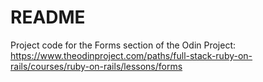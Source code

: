 # README

Project code for the Forms section of the Odin Project: https://www.theodinproject.com/paths/full-stack-ruby-on-rails/courses/ruby-on-rails/lessons/forms
